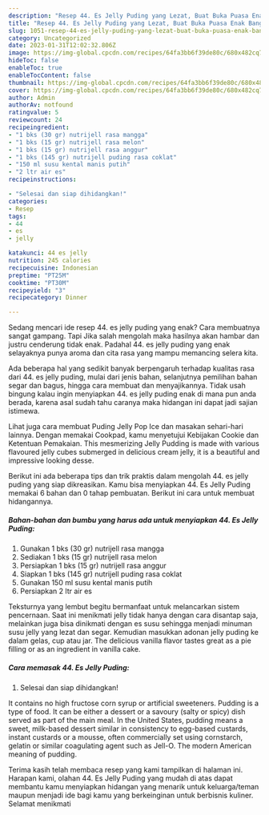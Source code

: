 ```yaml
---
description: "Resep 44. Es Jelly Puding yang Lezat, Buat Buka Puasa Enak Banget"
title: "Resep 44. Es Jelly Puding yang Lezat, Buat Buka Puasa Enak Banget"
slug: 1051-resep-44-es-jelly-puding-yang-lezat-buat-buka-puasa-enak-banget
category: Uncategorized
date: 2023-01-31T12:02:32.806Z
image: https://img-global.cpcdn.com/recipes/64fa3bb6f39de80c/680x482cq70/44-es-jelly-puding-foto-resep-utama.jpg
hideToc: false
enableToc: true
enableTocContent: false
thumbnail: https://img-global.cpcdn.com/recipes/64fa3bb6f39de80c/680x482cq70/44-es-jelly-puding-foto-resep-utama.jpg
cover: https://img-global.cpcdn.com/recipes/64fa3bb6f39de80c/680x482cq70/44-es-jelly-puding-foto-resep-utama.jpg
author: Admin
authorAv: notfound
ratingvalue: 5
reviewcount: 24
recipeingredient:
- "1 bks (30 gr) nutrijell rasa mangga"
- "1 bks (15 gr) nutrijell rasa melon"
- "1 bks (15 gr) nutrijell rasa anggur"
- "1 bks (145 gr) nutrijell puding rasa coklat"
- "150 ml susu kental manis putih"
- "2 ltr air es"
recipeinstructions:

- "Selesai dan siap dihidangkan!"
categories:
- Resep
tags:
- 44
- es
- jelly

katakunci: 44 es jelly 
nutrition: 245 calories
recipecuisine: Indonesian
preptime: "PT25M"
cooktime: "PT30M"
recipeyield: "3"
recipecategory: Dinner

---
```



Sedang mencari ide resep 44. es jelly puding yang enak? Cara membuatnya sangat gampang. Tapi Jika salah mengolah maka hasilnya akan hambar dan justru cenderung tidak enak. Padahal 44. es jelly puding yang enak selayaknya punya aroma dan cita rasa yang mampu memancing selera kita.


Ada beberapa hal yang sedikit banyak berpengaruh terhadap kualitas rasa dari 44. es jelly puding, mulai dari jenis bahan, selanjutnya pemilihan bahan segar dan bagus, hingga cara membuat dan menyajikannya. Tidak usah bingung kalau ingin menyiapkan 44. es jelly puding enak di mana pun anda berada, karena asal sudah tahu caranya maka hidangan ini dapat jadi sajian istimewa.

Lihat juga cara membuat Puding Jelly Pop Ice dan masakan sehari-hari lainnya. Dengan memakai Cookpad, kamu menyetujui Kebijakan Cookie dan Ketentuan Pemakaian. This mesmerizing Jelly Pudding is made with various flavoured jelly cubes submerged in delicious cream jelly, it is a beautiful and impressive looking desse.


Berikut ini ada beberapa tips dan trik praktis dalam mengolah 44. es jelly puding yang siap dikreasikan. Kamu bisa menyiapkan 44. Es Jelly Puding memakai 6 bahan dan 0 tahap pembuatan. Berikut ini cara untuk membuat hidangannya.

<!--inarticleads1-->

##### Bahan-bahan dan bumbu yang harus ada untuk menyiapkan 44. Es Jelly Puding:

1. Gunakan 1 bks (30 gr) nutrijell rasa mangga
1. Sediakan 1 bks (15 gr) nutrijell rasa melon
1. Persiapkan 1 bks (15 gr) nutrijell rasa anggur
1. Siapkan 1 bks (145 gr) nutrijell puding rasa coklat
1. Gunakan 150 ml susu kental manis putih
1. Persiapkan 2 ltr air es


Teksturnya yang lembut begitu bermanfaat untuk melancarkan sistem pencernaan. Saat ini menikmati jelly tidak hanya dengan cara disantap saja, melainkan juga bisa dinikmati dengan es susu sehingga menjadi minuman susu jelly yang lezat dan segar. Kemudian masukkan adonan jelly puding ke dalam gelas, cup atau jar. The delicious vanilla flavor tastes great as a pie filling or as an ingredient in vanilla cake. 

<!--inarticleads2-->

##### Cara memasak 44. Es Jelly Puding:


1. Selesai dan siap dihidangkan!

It contains no high fructose corn syrup or artificial sweeteners. Pudding is a type of food. It can be either a dessert or a savoury (salty or spicy) dish served as part of the main meal. In the United States, pudding means a sweet, milk-based dessert similar in consistency to egg-based custards, instant custards or a mousse, often commercially set using cornstarch, gelatin or similar coagulating agent such as Jell-O. The modern American meaning of pudding. 

Terima kasih telah membaca resep yang kami tampilkan di halaman ini. Harapan kami, olahan 44. Es Jelly Puding yang mudah di atas dapat membantu kamu menyiapkan hidangan yang menarik untuk keluarga/teman maupun menjadi ide bagi kamu yang berkeinginan untuk berbisnis kuliner. Selamat menikmati
